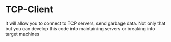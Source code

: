 # TCP-Client
It will allow you to connect to TCP servers, send garbage data. Not only that but you can develop this code into maintaining servers or breaking into target machines
